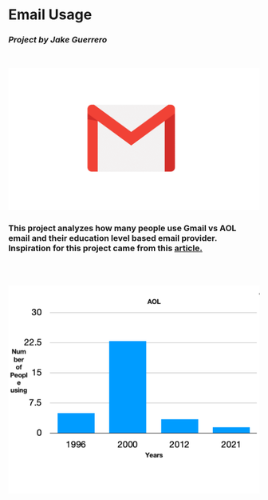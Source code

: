 # Email Usage

### *Project by Jake Guerrero*
<br/>

![Logo](Gmail.jpg)

### This project analyzes how many people use Gmail vs AOL email and their education level based email provider. Inspiration for this project came from this [article.](https://www.earnest.com/blog/what-your-email-says-about-your-education/) 
<br/>
<br/>



![Aol](Aol.png)